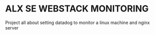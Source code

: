 # ALX SE WEBSTACK MONITORING
Project all about setting datadog to monitor a linux machine and nginx server
